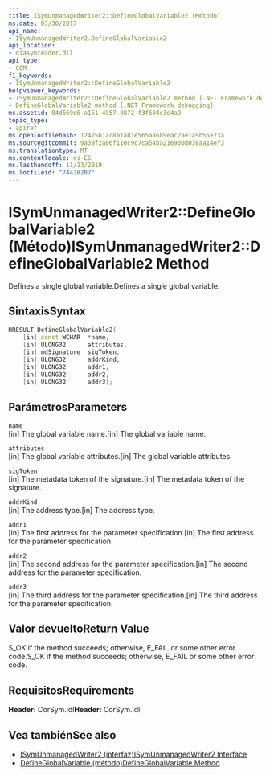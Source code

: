```yaml
---
title: ISymUnmanagedWriter2::DefineGlobalVariable2 (Método)
ms.date: 03/30/2017
api_name:
- ISymUnmanagedWriter2.DefineGlobalVariable2
api_location:
- diasymreader.dll
api_type:
- COM
f1_keywords:
- ISymUnmanagedWriter2::DefineGlobalVariable2
helpviewer_keywords:
- ISymUnmanagedWriter2::DefineGlobalVariable2 method [.NET Framework debugging]
- DefineGlobalVariable2 method [.NET Framework debugging]
ms.assetid: 04d569d6-a151-4957-9872-f3f694c3e4a9
topic_type:
- apiref
ms.openlocfilehash: 12475b1ac8a1a81e565aa689eac2ae1a9b55e73a
ms.sourcegitcommit: 9a39f2a06f110c9c7ca54ba216900d038aa14ef3
ms.translationtype: MT
ms.contentlocale: es-ES
ms.lasthandoff: 11/23/2019
ms.locfileid: "74438287"
---
```

# <a name="isymunmanagedwriter2defineglobalvariable2-method"></a><span data-ttu-id="50692-102">ISymUnmanagedWriter2::DefineGlobalVariable2 (Método)</span><span class="sxs-lookup"><span data-stu-id="50692-102">ISymUnmanagedWriter2::DefineGlobalVariable2 Method</span></span>
<span data-ttu-id="50692-103">Defines a single global variable.</span><span class="sxs-lookup"><span data-stu-id="50692-103">Defines a single global variable.</span></span>  
  
## <a name="syntax"></a><span data-ttu-id="50692-104">Sintaxis</span><span class="sxs-lookup"><span data-stu-id="50692-104">Syntax</span></span>  
  
```cpp  
HRESULT DefineGlobalVariable2(  
    [in] const WCHAR  *name,  
    [in] ULONG32      attributes,  
    [in] mdSignature  sigToken,  
    [in] ULONG32      addrKind,  
    [in] ULONG32      addr1,  
    [in] ULONG32      addr2,  
    [in] ULONG32      addr3);  
```  
  
## <a name="parameters"></a><span data-ttu-id="50692-105">Parámetros</span><span class="sxs-lookup"><span data-stu-id="50692-105">Parameters</span></span>  
 `name`  
 <span data-ttu-id="50692-106">[in] The global variable name.</span><span class="sxs-lookup"><span data-stu-id="50692-106">[in] The global variable name.</span></span>  
  
 `attributes`  
 <span data-ttu-id="50692-107">[in] The global variable attributes.</span><span class="sxs-lookup"><span data-stu-id="50692-107">[in] The global variable attributes.</span></span>  
  
 `sigToken`  
 <span data-ttu-id="50692-108">[in] The metadata token of the signature.</span><span class="sxs-lookup"><span data-stu-id="50692-108">[in] The metadata token of the signature.</span></span>  
  
 `addrKind`  
 <span data-ttu-id="50692-109">[in] The address type.</span><span class="sxs-lookup"><span data-stu-id="50692-109">[in] The address type.</span></span>  
  
 `addr1`  
 <span data-ttu-id="50692-110">[in] The first address for the parameter specification.</span><span class="sxs-lookup"><span data-stu-id="50692-110">[in] The first address for the parameter specification.</span></span>  
  
 `addr2`  
 <span data-ttu-id="50692-111">[in] The second address for the parameter specification.</span><span class="sxs-lookup"><span data-stu-id="50692-111">[in] The second address for the parameter specification.</span></span>  
  
 `addr3`  
 <span data-ttu-id="50692-112">[in] The third address for the parameter specification.</span><span class="sxs-lookup"><span data-stu-id="50692-112">[in] The third address for the parameter specification.</span></span>  
  
## <a name="return-value"></a><span data-ttu-id="50692-113">Valor devuelto</span><span class="sxs-lookup"><span data-stu-id="50692-113">Return Value</span></span>  
 <span data-ttu-id="50692-114">S_OK if the method succeeds; otherwise, E_FAIL or some other error code.</span><span class="sxs-lookup"><span data-stu-id="50692-114">S_OK if the method succeeds; otherwise, E_FAIL or some other error code.</span></span>  
  
## <a name="requirements"></a><span data-ttu-id="50692-115">Requisitos</span><span class="sxs-lookup"><span data-stu-id="50692-115">Requirements</span></span>  
 <span data-ttu-id="50692-116">**Header:** CorSym.idl</span><span class="sxs-lookup"><span data-stu-id="50692-116">**Header:** CorSym.idl</span></span>  
  
## <a name="see-also"></a><span data-ttu-id="50692-117">Vea también</span><span class="sxs-lookup"><span data-stu-id="50692-117">See also</span></span>

- [<span data-ttu-id="50692-118">ISymUnmanagedWriter2 (interfaz)</span><span class="sxs-lookup"><span data-stu-id="50692-118">ISymUnmanagedWriter2 Interface</span></span>](../../../../docs/framework/unmanaged-api/diagnostics/isymunmanagedwriter2-interface.md)
- [<span data-ttu-id="50692-119">DefineGlobalVariable (método)</span><span class="sxs-lookup"><span data-stu-id="50692-119">DefineGlobalVariable Method</span></span>](../../../../docs/framework/unmanaged-api/diagnostics/isymunmanagedwriter-defineglobalvariable-method.md)
